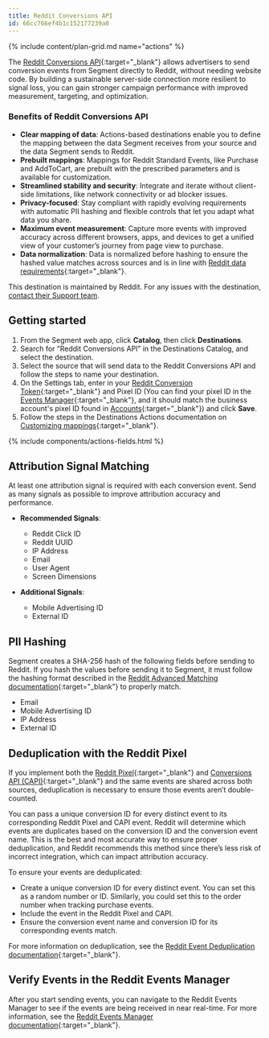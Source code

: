 ```yaml
---
title: Reddit Conversions API
id: 66cc766ef4b1c152177239a0
---
```


{% include content/plan-grid.md name="actions" %}

The [Reddit Conversions API](https://ads-api.reddit.com/docs/v2/#tag/Conversions-API){:target="_blank"} allows advertisers to send conversion events from Segment directly to Reddit, without needing website code. By building a sustainable server-side connection more resilient to signal loss, you can gain stronger campaign performance with improved measurement, targeting, and optimization. 

### Benefits of Reddit Conversions API

- **Clear mapping of data**: Actions-based destinations enable you to define the mapping between the data Segment receives from your source and the data Segment sends to Reddit.
- **Prebuilt mappings**: Mappings for Reddit Standard Events, like Purchase and AddToCart, are prebuilt with the prescribed parameters and is available for customization.
- **Streamlined stability and security**: Integrate and iterate without client-side limitations, like network connectivity or ad blocker issues.
- **Privacy-focused**: Stay compliant with rapidly evolving requirements with automatic PII hashing and flexible controls that let you adapt what data you share.
- **Maximum event measurement**: Capture more events with improved accuracy across different browsers, apps, and devices to get a unified view of your customer’s journey from page view to purchase.
- **Data normalization**: Data is normalized before hashing to ensure the hashed value matches across sources and is in line with [Reddit data requirements](https://business.reddithelp.com/helpcenter/s/article/advanced-matching-for-developers){:target="_blank"}.

This destination is maintained by Reddit. For any issues with the destination, [contact their Support team](mailto:adsapi-partner-support@reddit.com).


## Getting started

1. From the Segment web app, click **Catalog**, then click **Destinations**.
2. Search for “Reddit Conversions API” in the Destinations Catalog, and select the destination.
3. Select the source that will send data to the Reddit Conversions API and follow the steps to name your destination.
4. On the Settings tab, enter in your [Reddit Conversion Token](https://business.reddithelp.com/helpcenter/s/article/conversion-access-token){:target="_blank"} and Pixel ID (You can find your pixel ID in the [Events Manager](https://ads.reddit.com/events-manager){:target="_blank"}, and it should match the business account's pixel ID found in [Accounts](https://ads.reddit.com/accounts){:target="_blank"}) and click **Save**.
5. Follow the steps in the Destinations Actions documentation on [Customizing mappings](https://segment.com/docs/connections/destinations/actions/#customize-mappings){:target="_blank"}.


{% include components/actions-fields.html %}

## Attribution Signal Matching

At least one attribution signal is required with each conversion event. Send as many signals as possible to improve attribution accuracy and performance.

- **Recommended Signals**:
    - Reddit Click ID
    - Reddit UUID
    - IP Address
    - Email
    - User Agent
    - Screen Dimensions

- **Additional Signals**:
    - Mobile Advertising ID
    - External ID

## PII Hashing

Segment creates a SHA-256 hash of the following fields before sending to Reddit. If you hash the values before sending it to Segment, it must follow the hashing format described in the [Reddit Advanced Matching documentation](https://business.reddithelp.com/helpcenter/s/article/advanced-matching-for-developers){:target="_blank"} to properly match.

- Email
- Mobile Advertising ID
- IP Address
- External ID
 
## Deduplication with the Reddit Pixel

If you implement both the [Reddit Pixel](https://business.reddithelp.com/helpcenter/s/article/reddit-pixel){:target="_blank"} and [Conversions API (CAPI)](https://business.reddithelp.com/helpcenter/s/article/Conversions-API){:target="_blank"} and the same events are shared across both sources, deduplication is necessary to ensure those events aren’t double-counted.

You can pass a unique conversion ID for every distinct event to its corresponding Reddit Pixel and CAPI event. Reddit will determine which events are duplicates based on the conversion ID and the conversion event name. This is the best and most accurate way to ensure proper deduplication, and Reddit recommends this method since there’s less risk of incorrect integration, which can impact attribution accuracy.

To ensure your events are deduplicated:
- Create a unique conversion ID for every distinct event. You can set this as a random number or ID. Similarly, you could set this to the order number when tracking purchase events.
- Include the event in the Reddit Pixel and CAPI.
- Ensure the conversion event name and conversion ID for its corresponding events match.

For more information on deduplication, see the [Reddit Event Deduplication documentation](https://business.reddithelp.com/helpcenter/s/article/event-deduplication){:target="_blank"}.

## Verify Events in the Reddit Events Manager

After you start sending events, you can navigate to the Reddit Events Manager to see if the events are being received in near real-time. For more information, see the [Reddit Events Manager documentation](https://business.reddithelp.com/helpcenter/s/article/Events-Manager){:target="_blank"}.
